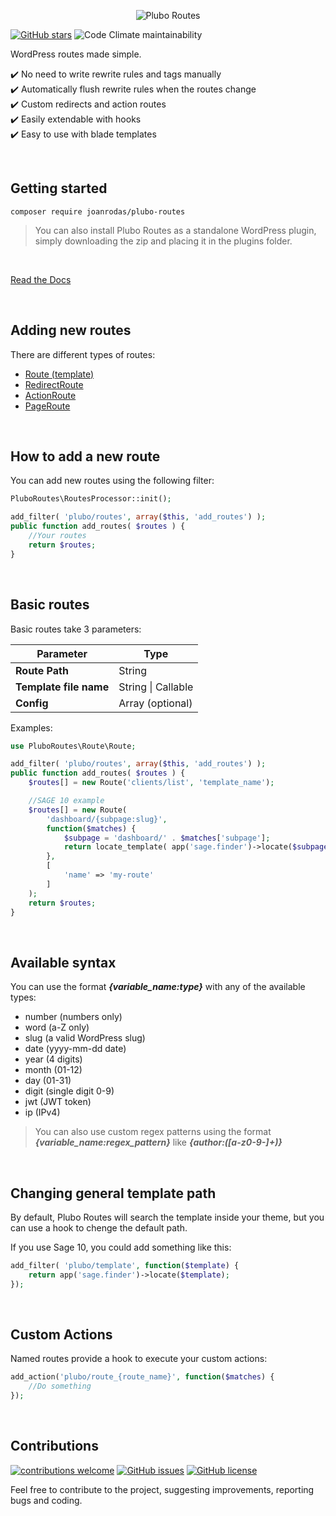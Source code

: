 <p align="center">
  <img src='https://github.com/joanrodas/plubo-docs/blob/main/src/.vuepress/public/images/plubo-routes-banner.png?raw=true' alt='Plubo Routes' />
</p>

[![GitHub stars](https://img.shields.io/github/stars/joanrodas/plubo-routes?style=for-the-badge)](https://github.com/joanrodas/plubo-routes/stargazers)
![Code Climate maintainability](https://img.shields.io/codeclimate/maintainability-percentage/joanrodas/plubo-routes?style=for-the-badge)

WordPress routes made simple.


✔️  No need to write rewrite rules and tags manually\
✔️  Automatically flush rewrite rules when the routes change\
✔️  Custom redirects and action routes\
✔️  Easily extendable with hooks\
✔️  Easy to use with blade templates


<br/>

## Getting started

`composer require joanrodas/plubo-routes`

> You can also install Plubo Routes as a standalone WordPress plugin, simply downloading the zip and placing it in the plugins folder.

<br/>

[Read the Docs](https://www.plubo.dev/docs/routing/)

<br>

## Adding new routes

There are different types of routes:

- [Route (template)](https://www.plubo.dev/docs/routing/)
- [RedirectRoute](https://www.plubo.dev/docs/routing/redirect-routes.html)
- [ActionRoute](https://www.plubo.dev/docs/routing/action-routes.html)
- [PageRoute](https://www.plubo.dev/docs/routing/page-routes.html)

<br>

## How to add a new route

You can add new routes using the following filter:

```php
PluboRoutes\RoutesProcessor::init();

add_filter( 'plubo/routes', array($this, 'add_routes') );
public function add_routes( $routes ) {
    //Your routes
    return $routes;
}
```

<br>

## Basic routes

Basic routes take 3 parameters:

| Parameter  | Type |
| ------------- | ------------- |
| **Route Path**  | String  |
| **Template file name**  | String \| Callable  |
| **Config**  | Array (optional)  |

Examples:

```php
use PluboRoutes\Route\Route;

add_filter( 'plubo/routes', array($this, 'add_routes') );
public function add_routes( $routes ) {
    $routes[] = new Route('clients/list', 'template_name');

    //SAGE 10 example
    $routes[] = new Route(
        'dashboard/{subpage:slug}',
        function($matches) {
            $subpage = 'dashboard/' . $matches['subpage'];
            return locate_template( app('sage.finder')->locate($subpage) );
        },
        [
            'name' => 'my-route'
        ]
    );
    return $routes;
}
```

<br>

## Available syntax

You can use the format ***{variable_name:type}*** with any of the available types:

* number (numbers only)
* word (a-Z only)
* slug (a valid WordPress slug)
* date (yyyy-mm-dd date)
* year (4 digits)
* month (01-12)
* day (01-31)
* digit (single digit 0-9)
* jwt (JWT token)
* ip (IPv4)

> You can also use custom regex patterns using the format ***{variable_name:regex_pattern}*** like ***{author:([a-z0-9-]+)}***

<br>

## Changing general template path

By default, Plubo Routes will search the template inside your theme, but you can use a hook to chenge the default path.

If you use Sage 10, you could add something like this:

```php
add_filter( 'plubo/template', function($template) {
    return app('sage.finder')->locate($template);
});
```

<br>

## Custom Actions

Named routes provide a hook to execute your custom actions:

```php
add_action('plubo/route_{route_name}', function($matches) {
    //Do something
});
```

<br>

## Contributions
[![contributions welcome](https://img.shields.io/badge/contributions-welcome-brightgreen.svg?style=for-the-badge)](https://github.com/joanrodas/plubo-routes/issues)
[![GitHub issues](https://img.shields.io/github/issues/joanrodas/plubo-routes?style=for-the-badge)](https://github.com/joanrodas/plubo-routes/issues)
[![GitHub license](https://img.shields.io/github/license/joanrodas/plubo-routes?style=for-the-badge)](https://github.com/joanrodas/plubo-routes/blob/main/LICENSE)


Feel free to contribute to the project, suggesting improvements, reporting bugs and coding.
